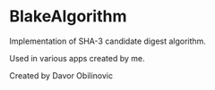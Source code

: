 # BlakeAlgorithm

Implementation of SHA-3 candidate digest algorithm.

Used in various apps created by me.

Created by Davor Obilinovic
